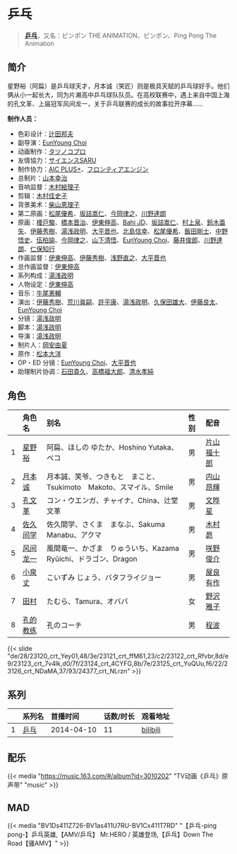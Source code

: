 # 乒乓


> <u>**[乒乓](https://bgm.tv/subject/93739)**</u>，又名：ピンポン THE ANIMATION、ピンポン、Ping Pong The Animation

## 简介

星野裕（阿扁）是乒乓球天才，月本诚（笑匠）则是极具天赋的乒乓球好手。他们俩从小一起长大，同为片濑高中乒乓球队队员。在高校联赛中，遇上来自中国上海的孔文革、上届冠军风间龙一，关于乒乓联赛的成长的故事拉开序幕……

**制作人员：**
- 色彩设计：[辻田邦夫](https://bgm.tv/person/837)
- 副导演：[EunYoung Choi](https://bgm.tv/person/11934)
- 动画制作：[タツノコプロ](https://bgm.tv/person/696)
- 友情協力：[サイエンスSARU](https://bgm.tv/person/26100)
- 制作协力：[AIC PLUS+](https://bgm.tv/person/29035)、[フロンティアエンジン](https://bgm.tv/person/33639)
- 总制片：[山本幸治](https://bgm.tv/person/24336)
- 音响监督：[木村絵理子](https://bgm.tv/person/2577)
- 剪辑：[木村佳史子](https://bgm.tv/person/11716)
- 背景美术：[柴山恵理子](https://bgm.tv/person/28186)
- 第二原画：[松尾優希](https://bgm.tv/person/44845)、[坂詰嵩仁](https://bgm.tv/person/18228)、[今岡律之](https://bgm.tv/person/24933)、[川野達朗](https://bgm.tv/person/12583)
- 原画：[榎戸駿](https://bgm.tv/person/19513)、[橋本晋治](https://bgm.tv/person/11390)、[伊東伸高](https://bgm.tv/person/3164)、[Bahi JD](https://bgm.tv/person/12516)、[坂詰嵩仁](https://bgm.tv/person/18228)、[村上泉](https://bgm.tv/person/26527)、[鈴木亜矢](https://bgm.tv/person/23360)、[伊藤秀樹](https://bgm.tv/person/12238)、[湯浅政明](https://bgm.tv/person/2280)、[大平晋也](https://bgm.tv/person/11178)、[北島信幸](https://bgm.tv/person/7305)、[松尾優希](https://bgm.tv/person/44845)、[飯田剛士](https://bgm.tv/person/36223)、[中野悟史](https://bgm.tv/person/12480)、[伍柏諭](https://bgm.tv/person/22689)、[今岡律之](https://bgm.tv/person/24933)、[山下清悟](https://bgm.tv/person/12148)、[EunYoung Choi](https://bgm.tv/person/11934)、[藤井俊郎](https://bgm.tv/person/28315)、[川野達朗](https://bgm.tv/person/12583)、[仁保知行](https://bgm.tv/person/12432)
- 作画监督：[伊東伸高](https://bgm.tv/person/3164)、[伊藤秀樹](https://bgm.tv/person/12238)、[浅野直之](https://bgm.tv/person/12700)、[大平晋也](https://bgm.tv/person/11178)
- 总作画监督：[伊東伸高](https://bgm.tv/person/3164)
- 系列构成：[湯浅政明](https://bgm.tv/person/2280)
- 人物设定：[伊東伸高](https://bgm.tv/person/3164)
- 音乐：[牛尾憲輔](https://bgm.tv/person/14186)
- 演出：[伊藤秀樹](https://bgm.tv/person/12238)、[荒川眞嗣](https://bgm.tv/person/1798)、[許平康](https://bgm.tv/person/26764)、[湯浅政明](https://bgm.tv/person/2280)、[久保田雄大](https://bgm.tv/person/13579)、[伊藤良太](https://bgm.tv/person/12792)、[EunYoung Choi](https://bgm.tv/person/11934)
- 分镜：[湯浅政明](https://bgm.tv/person/2280)
- 脚本：[湯浅政明](https://bgm.tv/person/2280)
- 导演：[湯浅政明](https://bgm.tv/person/2280)
- 制片人：[岡安由夏](https://bgm.tv/person/54885)
- 原作：[松本大洋](https://bgm.tv/person/7245)
- OP・ED 分镜：[EunYoung Choi](https://bgm.tv/person/11934)、[大平晋也](https://bgm.tv/person/11178)
- 助理制片协调：[石田貴久](https://bgm.tv/person/25052)、[高橋福大郎](https://bgm.tv/person/63061)、[清水孝純](https://bgm.tv/person/66459)

## 角色

|     |   角色名   |   别名  | 性别 |  配音  |
|:--- |:------  |:----      |:---  |:--   |
| 1 | [星野裕](https://bgm.tv/character/23120) | 阿扁、ほしの ゆたか、Hoshino Yutaka、ペコ | 男 | [片山福十郎](https://bgm.tv/person/14143) |
| 2 | [月本诚](https://bgm.tv/character/23121) | 月本誠、笑爷、つきもと　まこと、Tsukimoto　Makoto、スマイル、Smile | 男 | [内山昂輝](https://bgm.tv/person/5768) |
| 3 | [孔文革](https://bgm.tv/character/23122) | コン・ウエンガ、チャイナ、China、辻堂文革 | 男 | [文晔星](https://bgm.tv/person/14144) |
| 4 | [佐久间学](https://bgm.tv/character/23123) | 佐久間学、さくま　まなぶ、Sakuma　Manabu、アクマ | 男 | [木村昴](https://bgm.tv/person/6787) |
| 5 | [风间龙一](https://bgm.tv/character/23124) | 風間竜一、かざま　りゅういち、Kazama　Ryūichi、ドラゴン、Dragon | 男 | [咲野俊介](https://bgm.tv/person/4951) |
| 6 | [小泉丈](https://bgm.tv/character/23125) | こいずみ じょう、バタフライジョー | 男 | [屋良有作](https://bgm.tv/person/4370) |
| 7 | [田村](https://bgm.tv/character/23126) | たむら、Tamura、オババ | 女 | [野沢雅子](https://bgm.tv/person/3954) |
| 8 | [孔的教练](https://bgm.tv/character/24377) | 孔のコーチ | 男 | [程波](https://bgm.tv/person/16331) |

{{< slide "de/28/23120_crt_Yey01,48/3e/23121_crt_ffM61,23/c2/23122_crt_Rfvbr,8d/e9/23123_crt_7v4lk,d0/7f/23124_crt_4CYFG,8b/7e/23125_crt_YuQUu,f6/22/23126_crt_NDaMA,37/93/24377_crt_NLrzn" >}}

## 系列

|     | 系列名 | 首播时间       | 话数/时长 | 观看地址                                                       |
|:----|:----|:-----------|:------|:-----------------------------------------------------------|
| 1   |[乒乓](https://bgm.tv/subject/93739)| 2014-04-10 | 11    | [bilibili](https://www.bilibili.com/bangumi/play/ep277065) |

## 配乐

{{< media "https://music.163.com/#/album?id=3010202"
"TV动画《乒乓》原声带"
"music" >}}

## MAD

{{< media  "BV1Ds411Z726-BV1as411U7RU-BV1Cx411T7RD"
"【乒乓-ping pong-】乒乓英雄,【AMV/乒乓】 Mr.HERO / 英雄登场,【乒乓】Down The Road【骚AMV】"  >}}
